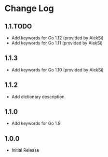 # Change Log

## 1.1.TODO
- Add keywords for Go 1.12 (provided by AlekSi)
- Add keywords for Go 1.11 (provided by AlekSi)

## 1.1.3
- Add keywords for Go 1.10 (provided by AlekSi)

## 1.1.2
- Add dictionary description.

## 1.1.0
- Add keywords for Go 1.9

## 1.0.0
- Initial Release
